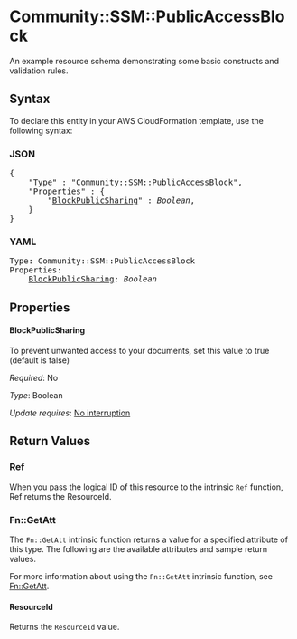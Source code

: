# Community::SSM::PublicAccessBlock

An example resource schema demonstrating some basic constructs and validation rules.

## Syntax

To declare this entity in your AWS CloudFormation template, use the following syntax:

### JSON

<pre>
{
    "Type" : "Community::SSM::PublicAccessBlock",
    "Properties" : {
        "<a href="#blockpublicsharing" title="BlockPublicSharing">BlockPublicSharing</a>" : <i>Boolean</i>,
    }
}
</pre>

### YAML

<pre>
Type: Community::SSM::PublicAccessBlock
Properties:
    <a href="#blockpublicsharing" title="BlockPublicSharing">BlockPublicSharing</a>: <i>Boolean</i>
</pre>

## Properties

#### BlockPublicSharing

To prevent unwanted access to your documents, set this value to true (default is false)

_Required_: No

_Type_: Boolean

_Update requires_: [No interruption](https://docs.aws.amazon.com/AWSCloudFormation/latest/UserGuide/using-cfn-updating-stacks-update-behaviors.html#update-no-interrupt)

## Return Values

### Ref

When you pass the logical ID of this resource to the intrinsic `Ref` function, Ref returns the ResourceId.

### Fn::GetAtt

The `Fn::GetAtt` intrinsic function returns a value for a specified attribute of this type. The following are the available attributes and sample return values.

For more information about using the `Fn::GetAtt` intrinsic function, see [Fn::GetAtt](https://docs.aws.amazon.com/AWSCloudFormation/latest/UserGuide/intrinsic-function-reference-getatt.html).

#### ResourceId

Returns the <code>ResourceId</code> value.

